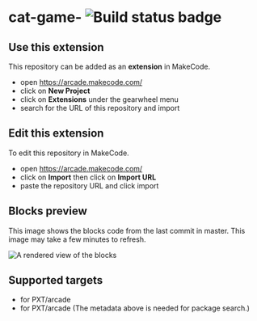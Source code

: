 # cat-game- ![Build status badge](https://github.com/mcblackplayer/cat-game-/workflows/MakeCode/badge.svg)



## Use this extension

This repository can be added as an **extension** in MakeCode.

* open https://arcade.makecode.com/
* click on **New Project**
* click on **Extensions** under the gearwheel menu
* search for the URL of this repository and import

## Edit this extension

To edit this repository in MakeCode.

* open https://arcade.makecode.com/
* click on **Import** then click on **Import URL**
* paste the repository URL and click import

## Blocks preview

This image shows the blocks code from the last commit in master.
This image may take a few minutes to refresh.

![A rendered view of the blocks](https://github.com/mcblackplayer/cat-game-/raw/master/.makecode/blocks.png)

## Supported targets

* for PXT/arcade
* for PXT/arcade
(The metadata above is needed for package search.)

